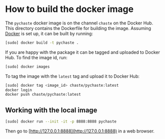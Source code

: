 # How to build the docker image

The `pychaste` docker image is on the channel `chaste` on the Docker Hub. This directory contains the Dockerfile for building the image. Assuming [Docker](https://www.docker.com) is set up, it can be built by running:

```bash
[sudo] docker build -t pychaste .
```

If you are happy with the package it can be tagged and uploaded to Docker Hub.
To find the image id, run:

```bash
[sudo] docker images
```

To tag the image with the `latest` tag and upload it to Docker Hub:

```bash
[sudo] docker tag <image_id> chaste/pychaste:latest
docker login
docker push chaste/pychaste:latest
```

## Working with the local image

```bash
[sudo] docker run --init -it -p 8888:8888 pychaste
```

Then go to [http://127.0.0.1:8888](http://127.0.0.1:8888) in a web browser.

